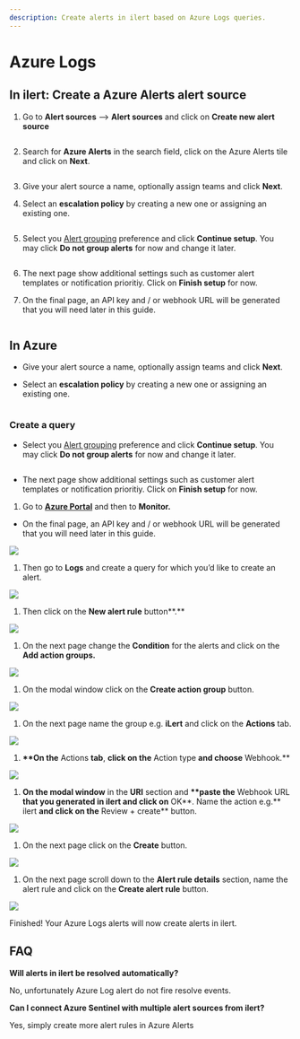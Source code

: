 ```yaml
---
description: Create alerts in ilert based on Azure Logs queries.
---
```


# Azure Logs

## In ilert: Create a Azure Alerts alert source <a href="#in-ilert" id="in-ilert"></a>

1.  Go to **Alert sources** --> **Alert sources** and click on **Create new alert source**

    <figure><img src="../../.gitbook/assets/Screenshot 2023-08-28 at 10.21.10.png" alt=""><figcaption></figcaption></figure>
2.  Search for **Azure Alerts** in the search field, click on the Azure Alerts tile and click on **Next**.&#x20;

    <figure><img src="../../.gitbook/assets/Screenshot 2023-08-28 at 10.24.23.png" alt=""><figcaption></figcaption></figure>
3. Give your alert source a name, optionally assign teams and click **Next**.
4.  Select an **escalation policy** by creating a new one or assigning an existing one.

    <figure><img src="../../.gitbook/assets/Screenshot 2023-08-28 at 11.37.47.png" alt=""><figcaption></figcaption></figure>
5.  Select you [Alert grouping](../../alerting/alert-sources.md#alert-grouping) preference and click **Continue setup**. You may click **Do not group alerts** for now and change it later.&#x20;

    <figure><img src="../../.gitbook/assets/Screenshot 2023-08-28 at 11.38.24.png" alt=""><figcaption></figcaption></figure>
6. The next page show additional settings such as customer alert templates or notification prioritiy. Click on **Finish setup** for now.
7.  On the final page, an API key and / or webhook URL will be generated that you will need later in this guide.

    <figure><img src="../../.gitbook/assets/Screenshot 2023-08-28 at 11.47.34 (1).png" alt=""><figcaption></figcaption></figure>

## In Azure <a href="#in-splunk" id="in-splunk"></a>

* Give your alert source a name, optionally assign teams and click **Next**.
*   Select an **escalation policy** by creating a new one or assigning an existing one.

    <figure><img src="../../.gitbook/assets/Screenshot 2023-08-28 at 11.37.47.png" alt=""><figcaption></figcaption></figure>

### Create a query <a href="#create-action-sequences" id="create-action-sequences"></a>

*   Select you [Alert grouping](../../alerting/alert-sources.md#alert-grouping) preference and click **Continue setup**. You may click **Do not group alerts** for now and change it later.&#x20;

    <figure><img src="../../.gitbook/assets/Screenshot 2023-08-28 at 11.38.24.png" alt=""><figcaption></figcaption></figure>
* The next page show additional settings such as customer alert templates or notification prioritiy. Click on **Finish setup** for now.

1. Go to [**Azure Portal**](https://portal.azure.com) and then to **Monitor.**

* On the final page, an API key and / or webhook URL will be generated that you will need later in this guide.

![](<../../.gitbook/assets/Home\_-\_Microsoft\_Azure (6).png>)

1. Then go to **Logs** and create a query for which you’d like to create an alert.

![](../../.gitbook/assets/Monitor\_-\_Microsoft\_Azure.png)

1. Then click on the **New alert rule** button\*\*.\*\*

![](../../.gitbook/assets/Logs\_-\_Microsoft\_Azure.png)

1. On the next page change the **Condition** for the alerts and click on the **Add action groups.**

![](<../../.gitbook/assets/1 (1) (1).png>)

1. On the modal window click on the **Create action group** button.

![](<../../.gitbook/assets/2 (1) (1).png>)

1. On the next page name the group e.g. **iLert** and click on the **Actions** tab.

![](<../../.gitbook/assets/3 (1) (1).png>)

1. **\*\*On the** Actions **tab**, **click on the** Action type **and choose** Webhook.\*\*

![](<../../.gitbook/assets/4 (1).png>)

1. **On the modal window** in the **URI** section and **\*\*paste the** Webhook URL **that you generated in ilert and click on** OK\*\*. Name the action e.g.\*\* ilert **and click on the** Review + create\*\* button.

![](<../../.gitbook/assets/5 (1).png>)

1. On the next page click on the **Create** button.

![](<../../.gitbook/assets/6 (1).png>)

1. On the next page scroll down to the **Alert rule details** section, name the alert rule and click on the **Create alert rule** button.

![](<../../.gitbook/assets/7 (1).png>)

Finished! Your Azure Logs alerts will now create alerts in ilert.

## FAQ <a href="#faq" id="faq"></a>

**Will alerts in ilert be resolved automatically?**

No, unfortunately Azure Log alert do not fire resolve events.

**Can I connect Azure Sentinel with multiple alert sources from ilert?**

Yes, simply create more alert rules in Azure Alerts
